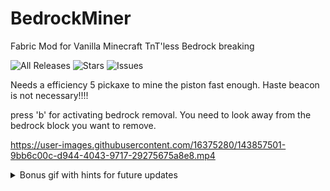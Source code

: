 # BedrockMiner
Fabric Mod for Vanilla Minecraft TnT'less Bedrock breaking

![All Releases](https://img.shields.io/github/downloads/rockerle/bedrockminer/total)
![Stars](https://img.shields.io/github/stars/rockerle/BedrockMiner)
![Issues](https://img.shields.io/github/issues/rockerle/BedrockMiner)

Needs a efficiency 5 pickaxe to mine the piston fast enough.
Haste beacon is not necessary!!!!

press 'b' for activating bedrock removal.
You need to look away from the bedrock block you want to remove.

https://user-images.githubusercontent.com/16375280/143857501-9bb6c00c-d944-4043-9717-29275675a8e8.mp4


<details><summary>Bonus gif with hints for future updates</summary>

  ![future plans](https://media.giphy.com/media/GZcA86fSwON8OOXqj2/giphy-downsized-large.gif)
  
</details>
